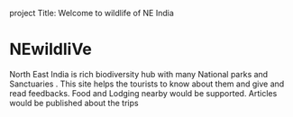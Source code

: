 project Title: Welcome to wildlife of NE India
# NEwildliVe
North East India is rich biodiversity hub with many National parks and Sanctuaries . This site helps the tourists to know about them and give and read feedbacks.
Food and Lodging nearby would be supported.
Articles would be published about the trips
